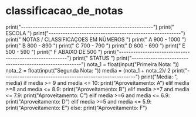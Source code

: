 # classificacao_de_notas
print("--------------------------------------------------------")
print("                         ESCOLA                         ")
print("--------------------------------------------------------")
print("          NOTAS  /  CLASSIFICAÇOES EM NÚMEROS           ")
print("           A             900 - 1000                     ")
print("           B             800 - 890                      ")
print("           C             700 - 790                      ")
print("           D             600 - 690                      ")
print("           E             500 - 590                      ")
print("           F             ABAIXO DE 500                  ")
print("--------------------------------------------------------")
print("                        STATUS                          ")
print("--------------------------------------------------------")
nota_1 = float(input("Primeira Nota: "))
nota_2 = float(input("Segunda Nota: "))
media = (nota_1 + nota_2)/ 2
print("--------------------------------------------------------")
print("Media: ", media)
if media >= 9 and media <= 10:
    print("Aproveitamento: A")
elif media >=8 and media <= 8.9:
    print("Aproveitamento: B")
elif media >=7 and media <= 7.9:
    print("Aproveitamento: C")
elif media >=6 and media <= 6.9:
    print("Aproveitamento: D")
elif media >=5 and media <= 5.9:
    print("Aproveitamento: E")
else:
    print("Aproveitamento: F")

